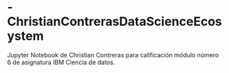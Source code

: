 # -ChristianContrerasDataScienceEcosystem
Jupyter Notebook de Christian Contreras para calificación módulo número 6 de asignatura IBM Ciencia de datos.
